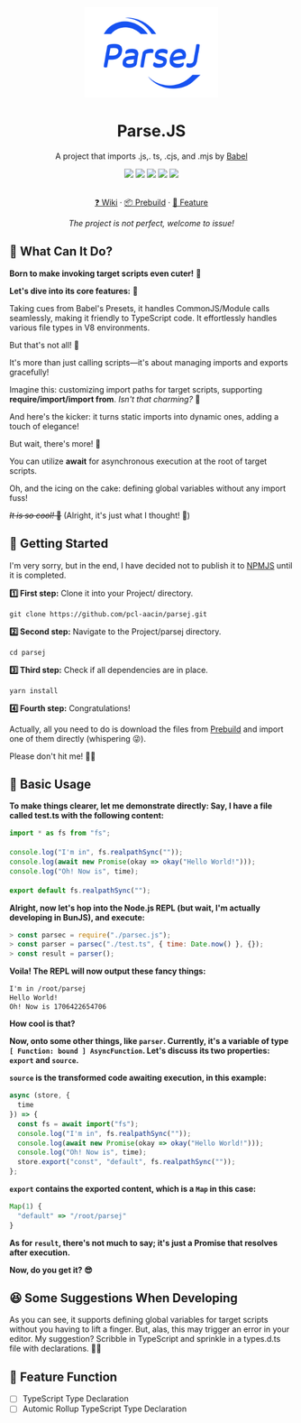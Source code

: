 <div align="center">
	<img src="icon.png" height="160" /> <br/>

# Parse.JS
A project that imports .js,. ts, .cjs, and .mjs by [Babel](https://github.com/babel/babel)
 
<img src="https://img.shields.io/github/license/pcl-aacin/parsej?style=for-the-badge">
<img src="https://img.shields.io/github/forks/pcl-aacin/parsej?style=for-the-badge">
<img src="https://img.shields.io/github/stars/pcl-aacin/parsej?style=for-the-badge">
<img src="https://img.shields.io/github/issues/pcl-aacin/parsej?style=for-the-badge">
<img src="https://img.shields.io/github/issues-pr/pcl-aacin/parsej?style=for-the-badge">

<br />
<br />

<a href="https://github.com/pcl-aacin/parsej/wiki">❓ Wiki</a> · <a href="https://github.com/pcl-aacin/parsej/tree/main/dist" target="_blank">📦 Prebuild</a> · <a href="#-feature-function" target="_blank">📒 Feature</a>

<!-- 项目并不完善，欢迎 issue -->
_The project is not perfect, welcome to issue!_
</div>

## 🤔 What Can It Do?
<!--
它是为了更好的调用目标脚本而生。

首先，当然是最基本的功能啦~

它借用了 Babel 的 Presets 实现了单一环境下对于 CommonJs / Module 的调用，同时也支持 TypeScript 代码，这使得它可以在任何 V8 环境下调用 js / cjs / mjs / ts 文件。

同时，它对目标脚本的导入、导出进行了处理。

它允许你对目标脚本自定义导入路径，支持 require / import / import from。

并且，它将 Module 的 impot from 静态导入全部转换成了 import 动态导入，并做了完善的适配。

然后，就是它允许你在目标脚本的根下使用 await 异步执行。

再有，也是很棒的一点，它支持你对目标脚本定义全局变量，且不需要在目标脚本增加任何代码以引入这些变量！

这超酷的！（好吧是我自己认为的）
-->

**Born to make invoking target scripts even cuter!** 🌟

**Let's dive into its core features:** 💖

Taking cues from Babel's Presets, it handles CommonJS/Module calls seamlessly, making it friendly to TypeScript code. It effortlessly handles various file types in V8 environments.

But that's not all! 🎉

It's more than just calling scripts—it's about managing imports and exports gracefully!

Imagine this: customizing import paths for target scripts, supporting **require/import/import from**. *Isn't that charming?* 💫

And here's the kicker: it turns static imports into dynamic ones, adding a touch of elegance!

But wait, there's more! 🚀

You can utilize **await** for asynchronous execution at the root of target scripts.

Oh, and the icing on the cake: defining global variables without any import fuss!

~~*It is so cool!* 🤩~~ (Alright, it's just what I thought! 🥺)

## 🚀 Getting Started
<!-- 十分抱歉，我最终还是决定在其完工前绝不发布到 npmjs -->
I'm very sorry, but in the end, I have decided not to publish it to [NPMJS](https://www.npmjs.com/) until it is completed.

<!--
第一步：将其克隆到你的项目中 Project/
```
git clone https://github.com/pcl-aacin/parsej.git
```

第二步：进入目录 Project/parsej
```
cd parsej
```

第三步：查看依赖是否齐全
```
yarn install
```

第四步：恭喜你！

其实你只需要下载 [Prebuild](https://github.com/pcl-aacin/parsej/tree/main/dist) 里的 js / mjs 直接调用就好了（小声逼逼）

别打我！
-->
**1️⃣ First step:** Clone it into your Project/ directory.
```
git clone https://github.com/pcl-aacin/parsej.git
```

**2️⃣ Second step:** Navigate to the Project/parsej directory.
```
cd parsej
```

**3️⃣ Third step:** Check if all dependencies are in place.
```
yarn install
```

**4️⃣ Fourth step:** Congratulations!

Actually, all you need to do is download the files from [Prebuild](https://github.com/pcl-aacin/parsej/tree/main/dist) and import one of them directly (whispering 😜).

Please don't hit me! 🧎‍♂️

## 🧪 Basic Usage
<!--
为了更简单明了的阐述，我现在直接示范：我有一个文件 test.ts，内容如下：

``` ts
import * as fs from "fs";

console.log("I'm in", fs.realpathSync(""));
console.log(await new Promise(okay => okay("Hello World!")));
console.log("Oh! Now is", time);

export default fs.realpathSync("");
```

好啦，现在让我们进入 nodejs 的 repl（但是我是在 bunjs 下开发的啊），执行：

``` js
> const parsec = require("./parsec.js");
> const parser = parsec("./test.ts", { time: Date.now(""==) }, {});
> consg result = parser();
```

嗯对！现在 repl 会输出这些东西：

``` repl
I'm in /root/parsej
Hello World!
Oh! Now is 1706422654706
```

太酷啦！

现在还有些其他的，比如 parser，现在的它是一个 `[ Function: bound ] AsyncFunction` 类型的变量，就先说它的两个属性，`export`和`source`。

`source` 是转换后待运行的代码，本例子中是：

``` js
async (store, {
  time
}) => {
  const fs = await import("fs");
  console.log("I'm in", fs.realpathSync(""));
  console.log(await new Promise(okay => okay("Hello World!")));
  console.log("Oh! Now is", time);
  store.export("const", "default", fs.realpathSync(""));
};
```

`export` 就是导出的内容，它是一个 `Map`，本例子中是：

```js
Map(1) {
  "default" => "/root/parsej"
}
```

result 其实没什么好说的，就是一个 Promise，在运行完成后结束。

现在你懂了吧？
-->

**To make things clearer, let me demonstrate directly: Say, I have a file called test.ts with the following content:**

```typescript
import * as fs from "fs";

console.log("I'm in", fs.realpathSync(""));
console.log(await new Promise(okay => okay("Hello World!")));
console.log("Oh! Now is", time);

export default fs.realpathSync("");
```

**Alright, now let's hop into the Node.js REPL (but wait, I'm actually developing in BunJS), and execute:**

``` javascript
> const parsec = require("./parsec.js");
> const parser = parsec("./test.ts", { time: Date.now() }, {});
> const result = parser();
```

**Voila! The REPL will now output these fancy things:**

``` plaintext
I'm in /root/parsej
Hello World!
Oh! Now is 1706422654706
```

**How cool is that?**

**Now, onto some other things, like `parser`. Currently, it's a variable of type `[ Function: bound ] AsyncFunction`. Let's discuss its two properties: `export` and `source`.**

**`source` is the transformed code awaiting execution, in this example:**

``` javascript
async (store, {
  time
}) => {
  const fs = await import("fs");
  console.log("I'm in", fs.realpathSync(""));
  console.log(await new Promise(okay => okay("Hello World!")));
  console.log("Oh! Now is", time);
  store.export("const", "default", fs.realpathSync(""));
};
```

**`export` contains the exported content, which is a `Map` in this case:**

``` javascript
Map(1) {
  "default" => "/root/parsej"
}
```

**As for `result`, there's not much to say; it's just a Promise that resolves after execution.**

**Now, do you get it? 😎**

## 😆 Some Suggestions When Developing
<!--
如你所见，它支持你对目标脚本定义全局变量，且无需做任何事情。但这会导致在编辑器中将此标为错误内容，我的建议是使用 ts 书写，并且加上 types.d.ts 并声明。
-->

As you can see, it supports defining global variables for target scripts without you having to lift a finger. But, alas, this may trigger an error in your editor. My suggestion? Scribble in TypeScript and sprinkle in a types.d.ts file with declarations. 📝✨

## 📒 Feature Function
<!-- TypeScript 类型声明处理 -->
- [ ] TypeScript Type Declaration
- [ ] Automic Rollup TypeScript Type Declaration